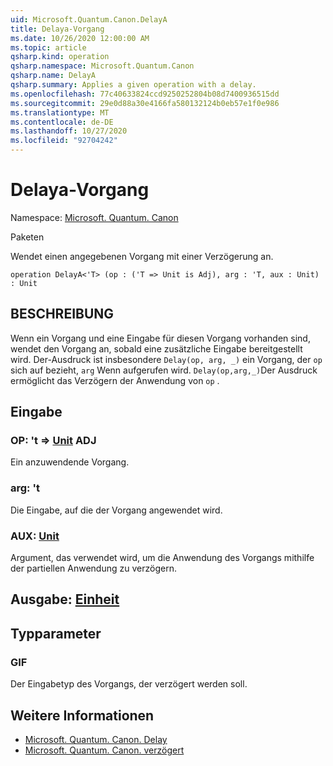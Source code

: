 ```yaml
---
uid: Microsoft.Quantum.Canon.DelayA
title: Delaya-Vorgang
ms.date: 10/26/2020 12:00:00 AM
ms.topic: article
qsharp.kind: operation
qsharp.namespace: Microsoft.Quantum.Canon
qsharp.name: DelayA
qsharp.summary: Applies a given operation with a delay.
ms.openlocfilehash: 77c40633824ccd9250252804b08d7400936515dd
ms.sourcegitcommit: 29e0d88a30e4166fa580132124b0eb57e1f0e986
ms.translationtype: MT
ms.contentlocale: de-DE
ms.lasthandoff: 10/27/2020
ms.locfileid: "92704242"
---
```

# <a name="delaya-operation"></a>Delaya-Vorgang

Namespace: [Microsoft. Quantum. Canon](xref:Microsoft.Quantum.Canon)

Paketen [](https://nuget.org/packages/)


Wendet einen angegebenen Vorgang mit einer Verzögerung an.

```qsharp
operation DelayA<'T> (op : ('T => Unit is Adj), arg : 'T, aux : Unit) : Unit
```


## <a name="description"></a>BESCHREIBUNG

Wenn ein Vorgang und eine Eingabe für diesen Vorgang vorhanden sind, wendet den Vorgang an, sobald eine zusätzliche Eingabe bereitgestellt wird.
Der-Ausdruck ist insbesondere `Delay(op, arg, _)` ein Vorgang, der `op` sich auf bezieht, `arg` Wenn aufgerufen wird.
`Delay(op,arg,_)`Der Ausdruck ermöglicht das Verzögern der Anwendung von `op` .

## <a name="input"></a>Eingabe

### <a name="op--t--unit-adj"></a>OP: 't => [Unit](xref:microsoft.quantum.lang-ref.unit) ADJ

Ein anzuwendende Vorgang.


### <a name="arg--t"></a>arg: 't

Die Eingabe, auf die der Vorgang angewendet wird.


### <a name="aux--unit"></a>AUX: [Unit](xref:microsoft.quantum.lang-ref.unit)

Argument, das verwendet wird, um die Anwendung des Vorgangs mithilfe der partiellen Anwendung zu verzögern.



## <a name="output--unit"></a>Ausgabe: [Einheit](xref:microsoft.quantum.lang-ref.unit)



## <a name="type-parameters"></a>Typparameter

### <a name="t"></a>GIF

Der Eingabetyp des Vorgangs, der verzögert werden soll.

## <a name="see-also"></a>Weitere Informationen

- [Microsoft. Quantum. Canon. Delay](xref:Microsoft.Quantum.Canon.Delay)
- [Microsoft. Quantum. Canon. verzögert](xref:Microsoft.Quantum.Canon.Delayed)